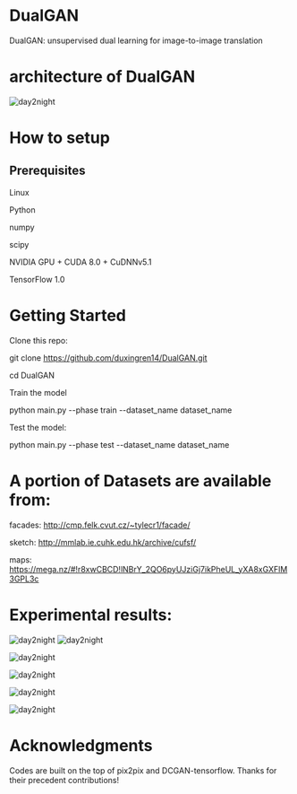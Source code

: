 
 # DualGAN
DualGAN: unsupervised dual learning for image-to-image translation

# architecture of DualGAN

![day2night](https://github.com/duxingren14/DualGAN/blob/master/0.png)



# How to setup

## Prerequisites

Linux

Python 

numpy

scipy

NVIDIA GPU + CUDA 8.0 + CuDNNv5.1

TensorFlow 1.0



# Getting Started

Clone this repo:

git clone https://github.com/duxingren14/DualGAN.git

cd DualGAN

Train the model

python main.py --phase train --dataset_name dataset_name

Test the model:

python main.py --phase test --dataset_name dataset_name




# A portion of Datasets are available from:

facades: http://cmp.felk.cvut.cz/~tylecr1/facade/

sketch: http://mmlab.ie.cuhk.edu.hk/archive/cufsf/

maps: https://mega.nz/#!r8xwCBCD!lNBrY_2QO6pyUJziGj7ikPheUL_yXA8xGXFlM3GPL3c


# Experimental results:

![day2night](https://github.com/duxingren14/DualGAN/blob/master/1.PNG)
![day2night](https://github.com/duxingren14/DualGAN/blob/master/2.PNG)


![day2night](https://github.com/duxingren14/DualGAN/blob/master/4.PNG)

![day2night](https://github.com/duxingren14/DualGAN/blob/master/5.PNG)

![day2night](https://github.com/duxingren14/DualGAN/blob/master/3.PNG)

![day2night](https://github.com/duxingren14/DualGAN/blob/master/6.PNG)




# Acknowledgments

Codes are built on the top of pix2pix and DCGAN-tensorflow. Thanks for their precedent contributions!
